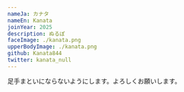 ```yaml
---
nameJa: カナタ
nameEn: Kanata
joinYear: 2025
description: ぬるぽ
faceImage: ./kanata.png
upperBodyImage: ./kanata.png
github: Kanata844
twitter: kanata_null
---
```

足手まといにならないようにします。よろしくお願いします。
